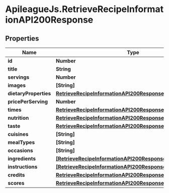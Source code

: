 # ApileagueJs.RetrieveRecipeInformationAPI200Response

## Properties

Name | Type | Description | Notes
------------ | ------------- | ------------- | -------------
**id** | **Number** |  | [optional] 
**title** | **String** |  | [optional] 
**servings** | **Number** |  | [optional] 
**images** | **[String]** |  | [optional] 
**dietaryProperties** | [**RetrieveRecipeInformationAPI200ResponseDietaryProperties**](RetrieveRecipeInformationAPI200ResponseDietaryProperties.md) |  | [optional] 
**pricePerServing** | **Number** |  | [optional] 
**times** | [**RetrieveRecipeInformationAPI200ResponseTimes**](RetrieveRecipeInformationAPI200ResponseTimes.md) |  | [optional] 
**nutrition** | [**RetrieveRecipeInformationAPI200ResponseNutrition**](RetrieveRecipeInformationAPI200ResponseNutrition.md) |  | [optional] 
**taste** | [**RetrieveRecipeInformationAPI200ResponseTaste**](RetrieveRecipeInformationAPI200ResponseTaste.md) |  | [optional] 
**cuisines** | **[String]** |  | [optional] 
**mealTypes** | **[String]** |  | [optional] 
**occasions** | **[String]** |  | [optional] 
**ingredients** | [**[RetrieveRecipeInformationAPI200ResponseIngredientsInner]**](RetrieveRecipeInformationAPI200ResponseIngredientsInner.md) |  | [optional] 
**instructions** | [**[RetrieveRecipeInformationAPI200ResponseInstructionsInner]**](RetrieveRecipeInformationAPI200ResponseInstructionsInner.md) |  | [optional] 
**credits** | [**RetrieveRecipeInformationAPI200ResponseCredits**](RetrieveRecipeInformationAPI200ResponseCredits.md) |  | [optional] 
**scores** | [**RetrieveRecipeInformationAPI200ResponseScores**](RetrieveRecipeInformationAPI200ResponseScores.md) |  | [optional] 


